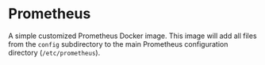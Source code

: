 # Prometheus
A simple customized Prometheus Docker image. This image will add all files from the `config` subdirectory to the main Prometheus configuration directory (`/etc/prometheus`).
